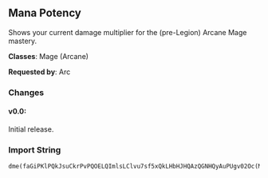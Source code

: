 ## Mana Potency

Shows your current damage multiplier for the (pre-Legion) Arcane Mage mastery.

**Classes**: Mage (Arcane)

**Requested by**: Arc

### Changes

#### v0.0:

Initial release.

### Import String

    dme(faGiPKlPQkJsuCkrPvPQOELQImlsLClvu7sf5xQkLHbHJHQAzQGNHQyAuPUgv02Oc(MQs14KICovf09Ok2NQcCqPOwOuOhsQutuvfUivOnkf8risNuvjTssAMqe3KuXovH(PQQAOqulfvPNc1uvPRQQI(QQsSxK)sQAWGdJYIvvipwvMSO6Yu2mP8ziz0ujNwQMTGBtIDlYVL0WPkTCjEUqtN46OY2Ls9DvvA8uvNhsTEvfQ9RmXNUeoNUeM9KEnfPlH7PUqxc)4IsvHWNppq3CrPQmqmFzqX0kw01ud1hlmiWIY18fEnTIfDnWZaetnuFSWaX8fEnTIfD91KyL2SWapdqCcHZPo1ZNhOBUOuvgiMVmikLEc1ud1hlmqmFzGNbTAn1Po1q9Xcd04spPxtdkMwXIUUMVKj7uhmyWGalkxZx410kw01apdqQj3UILj7uhmyWGq9XcduyrXkOh4zasnrhwuScAh10SNKj7uhmyWGq9Xcduyjwdf2BGNb)m1fKR)ALmT8gyOTslDnaJSJibj6r()V4iV61P5JnNDW3g8ZuxqU(Rv0H5NPL3adTvAPRbyKDejirpY))fh5vVonFS5StDWGbdc1hlmiNPWqzd8mGpced(0afwuSc6bFEGclXAOWEtDWGbdc1hlmqH5)dMcdLnWZa(iqm4tduyrXkON6GbdgeQpwyG3QyPh6bEgKZuyOSbFBGcZ)hmfgkBQdgmyGy(Yapd0QffMKP1FN0APRbERILEOh85b8rGi7GtNg06V)AnvlLp1PgQpwyGgx6j9AAqE9A(sMStDWGbdc1hlmqg4zasn52vSmzN6Gbdg01gidopiWIY18fEnTIfDn4dgiMVWRPvSORVMeR0MfgiUS0uhmyWGbdgmOyAfl66A(sMStDWGbdSu(uhmyWGIjCL0aX8LPAP8PY4km9wQ9P8618LbEgKxVMVq48Q(hxuQkuJKqcHzpP32ULokuwrNAUrhrq4hxuQkxZxiSgx6j9Akt2PoyWGbft4kPbmUctVLAFkVEnFjt2PAPCcN3JEdm0xZxi8FpcRvtcU)XgDKFte2L1r5sOgCIWbhC6eHdoD7KhECGNdK2z3nr4EoH1HLydqUkw6HMW9ux0)QkEdMy50r(eouz50LWValgPlHJ9eQGryDAgPoscHZ7AA9hxqqtxcRWfKoDjHecRXEsVMOlHv4csNUKqcH922RWcwsOlHv4csNUKqcHlSNrxcRWfKoDjHecxQbJUewHliD6scjeo61E0LWXEcvWOJ8jHWclyjHUewHliD6scjeMlA6FbwmsnsyUOPpzTTc9reMlA6JETh1ijeoXPClDuOSsKoYNWfdvVMUO9AewmFHWsPJcLvOlHT2wsiSURP8U0RPiHf0EnchfMWfjmxYABjHWmoPsyUOPNf(LHokfoJAKWCrtpxQluJKq4F75Il6OtEiS))AArtOgo7(7n5eX3DY3nIp05beoCG0o7MhcJ(FnTOjudo5XDtio40bE4FWT7dn5M0o72njewHW5eos4dNoCI)j(eUnDKV7d8jHia
     
